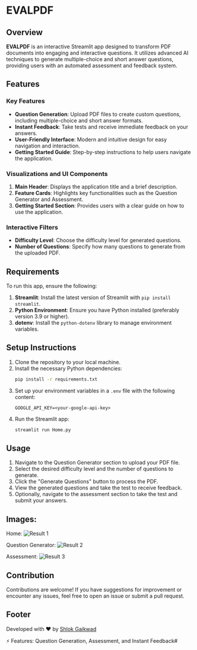 # EVALPDF

## Overview

**EVALPDF** is an interactive Streamlit app designed to transform PDF documents into engaging and interactive questions. It utilizes advanced AI techniques to generate multiple-choice and short answer questions, providing users with an automated assessment and feedback system.

## Features

### Key Features
- **Question Generation**: Upload PDF files to create custom questions, including multiple-choice and short answer formats.
- **Instant Feedback**: Take tests and receive immediate feedback on your answers.
- **User-Friendly Interface**: Modern and intuitive design for easy navigation and interaction.
- **Getting Started Guide**: Step-by-step instructions to help users navigate the application.

### Visualizations and UI Components
1. **Main Header**: Displays the application title and a brief description.
2. **Feature Cards**: Highlights key functionalities such as the Question Generator and Assessment.
3. **Getting Started Section**: Provides users with a clear guide on how to use the application.

### Interactive Filters
- **Difficulty Level**: Choose the difficulty level for generated questions.
- **Number of Questions**: Specify how many questions to generate from the uploaded PDF.

## Requirements

To run this app, ensure the following:

1. **Streamlit**: Install the latest version of Streamlit with `pip install streamlit`.
2. **Python Environment**: Ensure you have Python installed (preferably version 3.9 or higher).
3. **dotenv**: Install the `python-dotenv` library to manage environment variables.

## Setup Instructions

1. Clone the repository to your local machine.
2. Install the necessary Python dependencies:
    ```bash
    pip install -r requirements.txt
    ```
3. Set up your environment variables in a `.env` file with the following content:
    ```
    GOOGLE_API_KEY=<your-google-api-key>
    ```
4. Run the Streamlit app:
    ```bash
    streamlit run Home.py
    ```

## Usage

1. Navigate to the Question Generator section to upload your PDF file.
2. Select the desired difficulty level and the number of questions to generate.
3. Click the "Generate Questions" button to process the PDF.
4. View the generated questions and take the test to receive feedback.
5. Optionally, navigate to the assessment section to take the test and submit your answers.

## Images:
Home:
![Result 1](https://github.com/user-attachments/assets/d2b66fc5-2bda-4114-b420-3b607df7db18)

Question Generator:
![Result 2](https://github.com/user-attachments/assets/76bccd58-53db-40af-b6ac-0b44b2907428)

Assessment:
![Result 3](https://github.com/user-attachments/assets/346b0151-3a84-48f3-b421-fb71f435c4a9)

## Contribution

Contributions are welcome! If you have suggestions for improvement or encounter any issues, feel free to open an issue or submit a pull request.

## Footer

Developed with ❤ by [Shlok Gaikwad](https://github.com/shlok025/)

⚡ Features: Question Generation, Assessment, and Instant Feedback#   
 
 

